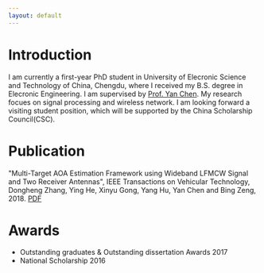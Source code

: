 ```yaml
---
layout: default
---
```


# Introduction
I am currently a first-year PhD student in University of Elecronic Science and Technology of China, Chengdu, where I received my B.S. degree
in Elecronic Engineering. I am supervised by [Prof. Yan Chen](https://scholar.google.com.hk/citations?user=MVOCn1AAAAAJ&hl=en). My research focues on signal processing and wireless network.  I am looking forward a visiting student position, which 
will be supported by the China Scholarship Council(CSC).

# Publication
"Multi-Target AOA Estimation Framework using Wideband LFMCW Signal and Two Receiver Antennas", IEEE Transactions on Vehicular Technology, Dongheng Zhang, Ying He, Xinyu Gong, Yang Hu, Yan Chen and Bing Zeng, 2018. [PDF](./AOA180418.pdf)


# Awards
* Outstanding graduates & Outstanding dissertation Awards 2017
* National Scholarship 2016



